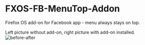 # FXOS-FB-MenuTop-Addon
Firefox OS add-on for Facebook app - menu always stays on top.

Left picture without add-on, right picture with add-on installed.
![before-after](https://cloud.githubusercontent.com/assets/11082452/11996566/e5e1d76e-aa65-11e5-970d-4c2a1faed0db.jpg)

